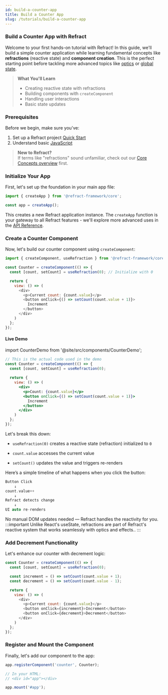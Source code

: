 ```yaml
---
id: build-a-counter-app
title: Build a Counter App
slug: /tutorials/build-a-counter-app
---
```


### Build a Counter App with Refract

Welcome to your first hands-on tutorial with Refract! In this guide, we'll build a simple counter application while learning fundamental concepts like **refractions** (reactive state) and **component creation**. This is the perfect starting point before tackling more advanced topics like [optics](http://localhost:3000/docs/core-concepts/optics) or [global state](http://localhost:3000/docs/tutorials/mouse-tracker-with-optics).

>  **What You'll Learn**
> - Creating reactive state with refractions
> - Building components with `createComponent`
> - Handling user interactions
> - Basic state updates

### Prerequisites

Before we begin, make sure you've:
1. Set up a Refract project  [Quick Start](/getting-started/quick-start.md)
2. Understand basic [JavaScript](https://javascript.info/)

>  **New to Refract?**  
> If terms like "refractions" sound unfamiliar, check out our [Core Concepts overview](/core-concepts/refractions.md) first.

### Initialize Your App

First, let's set up the foundation in your main app file:

```javascript
import { createApp } from '@refract-framework/core';

const app = createApp();
```
This creates a new Refract application instance. The `createApp` function is your gateway to all Refract features - we'll explore more advanced uses in the [API Reference](http://localhost:3000/docs/api-reference/create-app).

### Create a Counter Component
Now, let's build our counter component using `createComponent`:
```js
import { createComponent, useRefraction } from '@refract-framework/core';

const Counter = createComponent(() => {
  const [count, setCount] = useRefraction(0); // Initialize with 0

  return {
    view: () => (
      <div>
        <p>Current count: {count.value}</p>
        <button onClick={() => setCount(count.value + 1)}>
          Increment
        </button>
      </div>
    )
  };
});
```
#### Live Demo

import CounterDemo from '@site/src/components/CounterDemo';

<CounterDemo />

```jsx
// This is the actual code used in the demo
const Counter = createComponent(() => {
  const [count, setCount] = useRefraction(0);
  
  return {
    view: () => (
      <div>
        <p>Count: {count.value}</p>
        <button onClick={() => setCount(count.value + 1)}>
          Increment
        </button>
      </div>
    )
  };
});
```
Let's break this down:

- `useRefraction(0)` creates a reactive state (refraction) initialized to `0`

- `count.value` accesses the current value

- `setCount()` updates the value and triggers re-renders

Here’s a simple timeline of what happens when you click the button:
```cpp
Button Click
    ↓
count.value++
    ↓
Refract detects change
    ↓
UI auto re-renders
```
No manual DOM updates needed — Refract handles the reactivity for you.
:::important
Unlike React's useState, refractions are part of Refract's reactive system that works seamlessly with optics and effects..
:::
### Add Decrement Functionality
Let's enhance our counter with decrement logic:
```js
const Counter = createComponent(() => {
  const [count, setCount] = useRefraction(0);

  const increment = () => setCount(count.value + 1);
  const decrement = () => setCount(count.value - 1);

  return {
    view: () => (
      <div>
        <p>Current count: {count.value}</p>
        <button onClick={increment}>Increment</button>
        <button onClick={decrement}>Decrement</button>
      </div>
    )
  };
});
```
### Register and Mount the Component
Finally, let's add our component to the app:
```js
app.registerComponent('counter', Counter);

// In your HTML:
// <div id="app"></div>

app.mount('#app');
```




